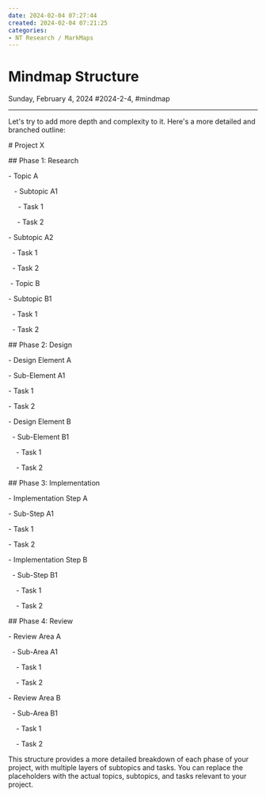 ```yaml
---
date: 2024-02-04 07:27:44
created: 2024-02-04 07:21:25
categories:
- NT Research / MarkMaps
---
```


# Mindmap Structure

Sunday, February 4, 2024 #2024-2-4, #mindmap

* * *

  

Let's try to add more depth and complexity to it. Here's a more detailed and branched outline:

\# Project X

\## Phase 1: Research

\- Topic A

   - Subtopic A1

     - Task 1

  - Task 2

\- Subtopic A2

  - Task 1

  - Task 2

 - Topic B

\- Subtopic B1

  - Task 1

  - Task 2

\## Phase 2: Design

\- Design Element A

\- Sub-Element A1

\- Task 1

\- Task 2

\- Design Element B

  - Sub-Element B1

    - Task 1

    - Task 2

\## Phase 3: Implementation

\- Implementation Step A

\- Sub-Step A1

\- Task 1

\- Task 2

\- Implementation Step B

  - Sub-Step B1

    - Task 1

    - Task 2

\## Phase 4: Review

\- Review Area A

  - Sub-Area A1

    - Task 1

    - Task 2

\- Review Area B

  - Sub-Area B1

    - Task 1

    - Task 2

This structure provides a more detailed breakdown of each phase of your project, with multiple layers of subtopics and tasks. You can replace the placeholders with the actual topics, subtopics, and tasks relevant to your project.